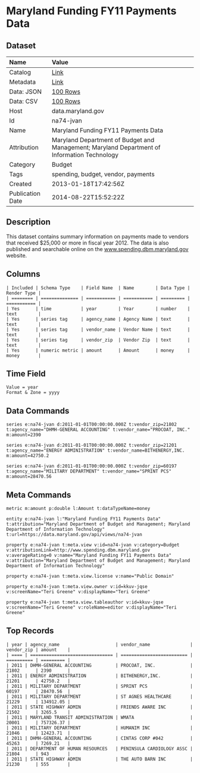 # Maryland Funding FY11 Payments Data

## Dataset

| Name | Value |
| :--- | :---- |
| Catalog | [Link](https://catalog.data.gov/dataset/maryland-funding-fy11-payments-data-6fda1) |
| Metadata | [Link](https://data.maryland.gov/api/views/na74-jvan) |
| Data: JSON | [100 Rows](https://data.maryland.gov/api/views/na74-jvan/rows.json?max_rows=100) |
| Data: CSV | [100 Rows](https://data.maryland.gov/api/views/na74-jvan/rows.csv?max_rows=100) |
| Host | data.maryland.gov |
| Id | na74-jvan |
| Name | Maryland Funding FY11 Payments Data |
| Attribution | Maryland Department of Budget and Management; Maryland Department of Information Technology |
| Category | Budget |
| Tags | spending, budget, vendor, payments |
| Created | 2013-01-18T17:42:56Z |
| Publication Date | 2014-08-22T15:52:22Z |

## Description

This dataset contains summary information on payments made to vendors that received $25,000 or more in fiscal year 2012.  The data is also published and searchable online on the www.spending.dbm.maryland.gov website.

## Columns

```ls
| Included | Schema Type    | Field Name  | Name        | Data Type | Render Type |
| ======== | ============== | =========== | =========== | ========= | =========== |
| Yes      | time           | year        | Year        | number    | text        |
| Yes      | series tag     | agency_name | Agency Name | text      | text        |
| Yes      | series tag     | vendor_name | Vendor Name | text      | text        |
| Yes      | series tag     | vendor_zip  | Vendor Zip  | text      | text        |
| Yes      | numeric metric | amount      | Amount      | money     | money       |
```

## Time Field

```ls
Value = year
Format & Zone = yyyy
```

## Data Commands

```ls
series e:na74-jvan d:2011-01-01T00:00:00.000Z t:vendor_zip=21802 t:agency_name="DHMH-GENERAL ACCOUNTING" t:vendor_name="PROCOAT, INC." m:amount=2390

series e:na74-jvan d:2011-01-01T00:00:00.000Z t:vendor_zip=21201 t:agency_name="ENERGY ADMINISTRATION" t:vendor_name=BITHENERGY,INC. m:amount=42750.2

series e:na74-jvan d:2011-01-01T00:00:00.000Z t:vendor_zip=60197 t:agency_name="MILITARY DEPARTMENT" t:vendor_name="SPRINT PCS" m:amount=28470.56
```

## Meta Commands

```ls
metric m:amount p:double l:Amount t:dataTypeName=money

entity e:na74-jvan l:"Maryland Funding FY11 Payments Data" t:attribution="Maryland Department of Budget and Management; Maryland Department of Information Technology" t:url=https://data.maryland.gov/api/views/na74-jvan

property e:na74-jvan t:meta.view v:id=na74-jvan v:category=Budget v:attributionLink=http://www.spending.dbm.maryland.gov v:averageRating=0 v:name="Maryland Funding FY11 Payments Data" v:attribution="Maryland Department of Budget and Management; Maryland Department of Information Technology"

property e:na74-jvan t:meta.view.license v:name="Public Domain"

property e:na74-jvan t:meta.view.owner v:id=kkuv-jqse v:screenName="Teri Greene" v:displayName="Teri Greene"

property e:na74-jvan t:meta.view.tableauthor v:id=kkuv-jqse v:screenName="Teri Greene" v:roleName=editor v:displayName="Teri Greene"
```

## Top Records

```ls
| year | agency_name                     | vendor_name               | vendor_zip | amount    | 
| ==== | =============================== | ========================= | ========== | ========= | 
| 2011 | DHMH-GENERAL ACCOUNTING         | PROCOAT, INC.             | 21802      | 2390      | 
| 2011 | ENERGY ADMINISTRATION           | BITHENERGY,INC.           | 21201      | 42750.2   | 
| 2011 | MILITARY DEPARTMENT             | SPRINT PCS                | 60197      | 28470.56  | 
| 2011 | MILITARY DEPARTMENT             | ST AGNES HEALTHCARE       | 21229      | 134912.05 | 
| 2011 | STATE HIGHWAY ADMIN             | FRIENDS AWARE INC         | 21502      | 3265.5    | 
| 2011 | MARYLAND TRANSIT ADMINISTRATION | WMATA                     | 20001      | 757326.37 | 
| 2011 | MILITARY DEPARTMENT             | HUMANIM INC               | 21046      | 12423.71  | 
| 2011 | DHMH-GENERAL ACCOUNTING         | CINTAS CORP #042          | 45263      | 7269.21   | 
| 2011 | DEPARTMENT OF HUMAN RESOURCES   | PENINSULA CARDIOLOGY ASSC | 21804      | 943       | 
| 2011 | STATE HIGHWAY ADMIN             | THE AUTO BARN INC         | 21230      | 555       | 
```